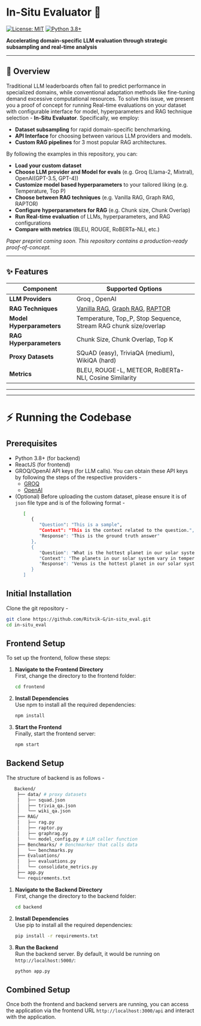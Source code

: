 # In-Situ Evaluator 🚀

[![License: MIT](https://img.shields.io/badge/License-MIT-yellow.svg)](https://opensource.org/licenses/MIT)
[![Python 3.8+](https://img.shields.io/badge/python-3.8+-blue.svg)](https://www.python.org/downloads/)

**Accelerating domain-specific LLM evaluation through strategic subsampling and real-time analysis**

---

## 📖 Overview

Traditional LLM leaderboards often fail to predict performance in specialized domains, while conventional adaptation methods like fine-tuning demand excessive computational resources. To solve this issue, we present you a proof of concept for running Real-time evaluations on your dataset with configurable interface for model, hyperparameters and RAG technique selection -  **In-Situ Evaluator**. Specifically, we employ:
- **Dataset subsampling** for rapid domain-specific benchmarking.
- **API Interface** for choosing between various LLM providers and models.
- **Custom RAG pipelines** for 3 most popular RAG architectures.


By following the examples in this repository, you can:
- **Load your custom dataset**
- **Choose LLM provider and Model for evals** (e.g. Groq (Llama-2, Mixtral), OpenAI(GPT-3.5, GPT-4))
- **Customize model based hyperparameters** to your tailored liking (e.g. Temperature, Top P)
- **Choose between RAG techniques** (e.g. Vanilla RAG, Graph RAG, RAPTOR)
- **Configure hyperparameters for RAG** (e.g. Chunk size, Chunk Overlap)
- **Run Real-time evaluation** of LLMs, hyperparameters, and RAG configurations
- **Compare with metrics** (BLEU, ROUGE, RoBERTa-NLI, etc.)


_Paper preprint coming soon. This repository contains a production-ready proof-of-concept._

---

## ✨ Features

| **Component**         | **Supported Options**                                                                 |
|------------------------|---------------------------------------------------------------------------------------|
| **LLM Providers**           | Groq , OpenAI                                       |
| **RAG Techniques**     | [Vanilla RAG](https://arxiv.org/pdf/2005.11401), [Graph RAG](https://arxiv.org/pdf/2404.16130), [RAPTOR](https://arxiv.org/pdf/2401.18059)|
| **Model Hyperparameters**    | Temperature, Top_P, Stop Sequence, Stream RAG chunk size/overlap             |
| **RAG Hyperparameters** | Chunk Size, Chunk Overlap, Top K | 
| **Proxy Datasets**           | SQuAD (easy), TriviaQA (medium), WikiQA (hard)                                  |
| **Metrics**            | BLEU, ROUGE-L, METEOR, RoBERTa-NLI, Cosine Similarity                                 |

---


---

# ⚡ Running the Codebase

## Prerequisites
- Python 3.8+ (for backend)
- ReactJS (for frontend)
- GROQ/OpenAI API keys (for LLM calls). You can obtain these API keys by following the steps of the respective providers - 
   - [GROQ](https://console.groq.com/keys)
   - [OpenAI](https://platform.openai.com/api-keys)
- (Optional) Before uploading the custom dataset, please ensure it is of `json` file type and is of the following format - 
   ```bash
      [
         {
            "Question": "This is a sample",
            "Context": "This is the context related to the question.",
            "Response": "This is the ground truth answer"
         },
         {
            "Question": "What is the hottest planet in our solar system?",
            "Context": "The planets in our solar system vary in temperature due to their distance from the Sun, atmospheric composition, and other factors.",
            "Response": "Venus is the hottest planet in our solar system, with surface temperatures reaching up to 462°C (864°F), due to its thick atmosphere and runaway greenhouse effect."
         }
      ]
   ```

## Initial Installation
Clone the git repository - 
```bash
git clone https://github.com/Ritvik-G/in-situ_eval.git
cd in-situ_eval
```

## Frontend Setup

To set up the frontend, follow these steps:

1. **Navigate to the Frontend Directory**  
   First, change the directory to the frontend folder:
   ```bash
   cd frontend
2. **Install Dependencies**  
   Use npm to install all the required dependencies:
   ```bash
   npm install
3. **Start the Frontend**  
   Finally, start the frontend server:
   ```bash
   npm start

## Backend Setup

The structure of backend is as follows - 

```bash
   Backend/
    ├── data/ # proxy datasets
    │   ├── squad.json
    │   ├── trivia_qa.json
    │   └── wiki_qa.json
    ├── RAG/
    │   ├── rag.py
    │   ├── raptor.py
    │   ├── graphrag.py
    │   └── model_config.py # LLM caller function 
    ├── Benchmarks/ # Benchmarker that calls data
    │   └── benchmarks.py
    ├── Evaluations/
    │   ├── evaluations.py
    │   └── consolidate_metrics.py
    ├── app.py
    └── requirements.txt

```

1. **Navigate to the Backend Directory**  
   First, change the directory to the backend folder:
   ```bash
   cd backend
2. **Install Dependencies**  
   Use pip to install all the required dependencies:
   ```bash
   pip install -r requirements.txt
3. **Run the Backend**  
   Run the backend server. By default, it would be running on `http://localhost:5000/`:
   ```bash
   python app.py
   ```
## Combined Setup
Once both the frontend and backend servers are running, you can access the application via the frontend URL `http://localhost:3000/api` and interact with the application.
